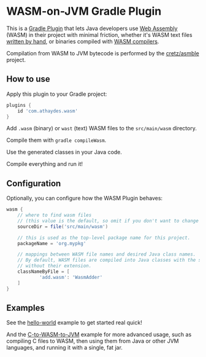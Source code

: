 # WASM-on-JVM Gradle Plugin

This is a [Gradle Plugin](https://docs.gradle.org/current/userguide/plugins.html) that lets Java developers
use [Web Assembly](https://webassembly.org/) (WASM) in their project with minimal friction,
whether it's WASM text files [written by hand](https://blog.scottlogic.com/2018/04/26/webassembly-by-hand.html),
or binaries compiled with [WASM compilers](https://github.com/appcypher/awesome-wasm-langs).

Compilation from WASM to JVM bytecode is performed by the [cretz/asmble](https://github.com/cretz/asmble) project.

## How to use

Apply this plugin to your Gradle project:

```groovy
plugins {
    id 'com.athaydes.wasm'
}
```

Add `.wasm` (binary) or `wast` (text) WASM files to the `src/main/wasm` directory.

Compile them with `gradle compileWasm`.

Use the generated classes in your Java code.

Compile everything and run it!

## Configuration

Optionally, you can configure how the WASM Plugin behaves:

```groovy
wasm {
    // where to find wasm files
    // (this value is the default, so omit if you don't want to change it)
    sourceDir = file('src/main/wasm')

    // this is used as the top-level package name for this project.
    packageName = 'org.mypkg'

    // mappings between WASM file names and desired Java class names.
    // By default, WASM files are compiled into Java classes with the same name as the files,
    // without their extension.
    classNameByFile = [
            'add.wasm': 'WasmAdder'
    ]
}
```

## Examples

See the [hello-world](examples/hello-world) example to get started real quick!

And the [C-to-WASM-to-JVM](examples/configured-c-to-wasm) example for more advanced usage, such as
compiling C files to WASM, then using them from Java or other JVM languages, and running it with a single,
fat jar.

